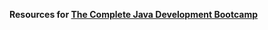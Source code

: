 **Resources for [The Complete Java Development Bootcamp](https://www.udemy.com/course/the-complete-java-development-bootcamp/?couponCode=YTBCPN)**
